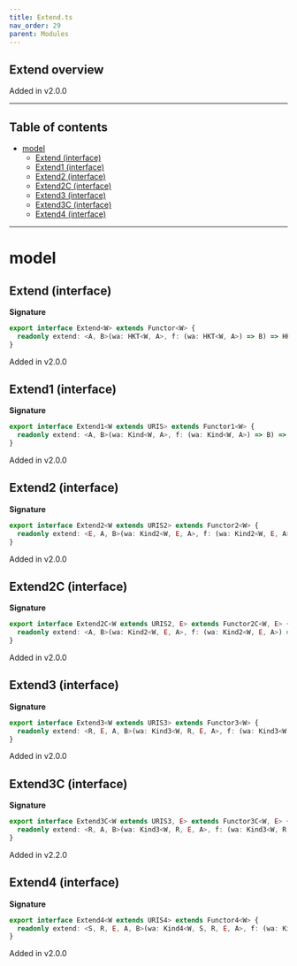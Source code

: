 ```yaml
---
title: Extend.ts
nav_order: 29
parent: Modules
---
```


## Extend overview

Added in v2.0.0

---

<h2 class="text-delta">Table of contents</h2>

- [model](#model)
  - [Extend (interface)](#extend-interface)
  - [Extend1 (interface)](#extend1-interface)
  - [Extend2 (interface)](#extend2-interface)
  - [Extend2C (interface)](#extend2c-interface)
  - [Extend3 (interface)](#extend3-interface)
  - [Extend3C (interface)](#extend3c-interface)
  - [Extend4 (interface)](#extend4-interface)

---

# model

## Extend (interface)

**Signature**

```ts
export interface Extend<W> extends Functor<W> {
  readonly extend: <A, B>(wa: HKT<W, A>, f: (wa: HKT<W, A>) => B) => HKT<W, B>
}
```

Added in v2.0.0

## Extend1 (interface)

**Signature**

```ts
export interface Extend1<W extends URIS> extends Functor1<W> {
  readonly extend: <A, B>(wa: Kind<W, A>, f: (wa: Kind<W, A>) => B) => Kind<W, B>
}
```

Added in v2.0.0

## Extend2 (interface)

**Signature**

```ts
export interface Extend2<W extends URIS2> extends Functor2<W> {
  readonly extend: <E, A, B>(wa: Kind2<W, E, A>, f: (wa: Kind2<W, E, A>) => B) => Kind2<W, E, B>
}
```

Added in v2.0.0

## Extend2C (interface)

**Signature**

```ts
export interface Extend2C<W extends URIS2, E> extends Functor2C<W, E> {
  readonly extend: <A, B>(wa: Kind2<W, E, A>, f: (wa: Kind2<W, E, A>) => B) => Kind2<W, E, B>
}
```

Added in v2.0.0

## Extend3 (interface)

**Signature**

```ts
export interface Extend3<W extends URIS3> extends Functor3<W> {
  readonly extend: <R, E, A, B>(wa: Kind3<W, R, E, A>, f: (wa: Kind3<W, R, E, A>) => B) => Kind3<W, R, E, B>
}
```

Added in v2.0.0

## Extend3C (interface)

**Signature**

```ts
export interface Extend3C<W extends URIS3, E> extends Functor3C<W, E> {
  readonly extend: <R, A, B>(wa: Kind3<W, R, E, A>, f: (wa: Kind3<W, R, E, A>) => B) => Kind3<W, R, E, B>
}
```

Added in v2.2.0

## Extend4 (interface)

**Signature**

```ts
export interface Extend4<W extends URIS4> extends Functor4<W> {
  readonly extend: <S, R, E, A, B>(wa: Kind4<W, S, R, E, A>, f: (wa: Kind4<W, S, R, E, A>) => B) => Kind4<W, S, R, E, B>
}
```

Added in v2.0.0

